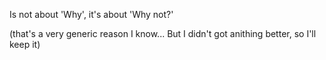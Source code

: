 Is not about 'Why', it's about 'Why not?'

(that's a very generic reason I know... But I didn't got anithing better, so I'll keep it)
